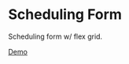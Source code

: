 # Scheduling Form
Scheduling form w/ flex grid.  

[Demo](https://andrewatts85.github.io/flex-scheduling-form/)
